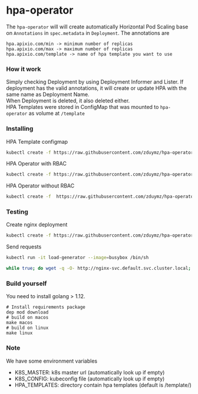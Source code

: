 # hpa-operator

The `hpa-operator` will will create automatically Horizontal Pod Scaling base on `Annotations` in `spec.metadata` in `Deployment`. The annotations are
```
hpa.apixio.com/min -> minimum number of replicas
hpa.apixio.com/max -> maximum number of replicas 
hpa.apixio.com/template -> name of hpa template you want to use
```

### How it work
Simply checking Deployment by using Deployment Informer and Lister. If deployment has the valid annotations, it will create or update HPA with the same name as Deployment Name.  
When Deployment is deleted, it also deleted either.  
HPA Templates were stored in ConfigMap that was mounted to `hpa-operator` as volume at `/template`
### Installing
HPA Template configmap
```bash
kubectl create -f https://raw.githubusercontent.com/zduymz/hpa-operator/master/examples/hpatemplate.yaml
```

HPA Operator with RBAC
```bash
kubectl create -f https://raw.githubusercontent.com/zduymz/hpa-operator/master/examples/hpa-rbac.yaml
```

HPA Operator without RBAC
```bash
kubectl create -f  https://raw.githubusercontent.com/zduymz/hpa-operator/master/examples/hpa.yaml
```

### Testing
Create nginx deployment
```bash
kubectl create -f https://raw.githubusercontent.com/zduymz/hpa-operator/master/examples/nginx.yaml
```

Send requests
```bash
kubectl run -it load-generator --image=busybox /bin/sh

while true; do wget -q -O- http://nginx-svc.default.svc.cluster.local; done
```

### Build yourself
You need to install golang > 1.12.  
```
# Install requirements package
dep mod download
# build on macos
make macos
# build on linux
make linux
```

### Note
We have some environment variables
* K8S_MASTER: k8s master url (automatically look up if empty)
* K8S_CONFIG: kubeconfig file (automatically look up if empty)
* HPA_TEMPLATES: directory contain hpa templates (default is /template/)